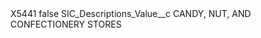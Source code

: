 <?xml version="1.0" encoding="UTF-8"?>
<CustomMetadata xmlns="http://soap.sforce.com/2006/04/metadata" xmlns:xsi="http://www.w3.org/2001/XMLSchema-instance" xmlns:xsd="http://www.w3.org/2001/XMLSchema">
    <label>X5441</label>
    <protected>false</protected>
    <values>
        <field>SIC_Descriptions_Value__c</field>
        <value xsi:type="xsd:string">CANDY, NUT, AND CONFECTIONERY STORES</value>
    </values>
</CustomMetadata>
